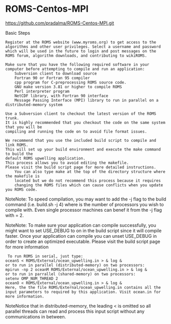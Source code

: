 # ROMS-Centos-MPI
https://github.com/pradalma/ROMS-Centos-MPI.git



Basic Steps

    Register at the ROMS website (www.myroms.org) to get access to the 
    algorithms and other user privileges. Select a username and password 
    which will be used in the future to login and post messages on the 
    ROMS forum, algorithm downloads, and contributing to wikiROMS.

    Make sure that you have the following required software in your 
    computer before attempting to compile and run an application:
        Subversion client to download source
        Fortran 90 or Fortran 95 compiler
        cpp program for C-preprocessing ROMS source code.
        GNU make version 3.81 or higher to compile ROMS
        Perl interpreter program
        NetCDF library, with Fortran 90 interface
        Message Passing Interface (MPI) library to run in parallel on a distributed-memory system

    Use a Subversion client to checkout the latest version of the ROMS trunk. 
    It is highly recommended that you checkout the code on the same system that you will be 
    compiling and running the code on to avoid file format issues.

    We recommend that you use the included build script to compile and link ROMS. 
    This will set up your build environment and execute the make command to build the 
    default ROMS upwelling application. 
    This process allows you to avoid editing the makefile.
    Please visit the build script page for more detailed instructions.
        You can also type make at the top of the directory structure where the makefile is 
        located but we do not recommend this process because it requires 
        changing the ROMS files which can cause conflicts when you update you ROMS code.


NoteNote: To speed compilation, you may want to add the -j <n> flag to the build command (i.e. build.sh -j 4) where <n> is the number of processors you wish to compile with. Even single processor machines can benef
it from the -j flag with <n> = 2.


NoteNote: To make sure your application can compile successfully, you might want to set USE_DEBUG to on in the build script since it will compile faster. Once your application can compile you can unset USE_DEBUG in order to create an optimized executable. Please visit the build script page for more information

     To run ROMS in serial, just type:
    oceanS < ROMS/External/ocean_upwelling.in > & log &
    or to run in parallel (distributed-memory) on two processors:
    mpirun -np 2 oceanM ROMS/External/ocean_upwelling.in > & log &
    or to run in parrallel (shared-memory) on two processors:
    setenv OMP_NUM_THREAD 2
    oceanO < ROMS/External/ocean_upwelling.in > & log &
    Here, the the file ROMS/External/ocean_upwelling.in contains all the input parameters to required by this application. Visit ocean.in for more information.

NoteNotice that in distributed-memory, the leading < is omitted so all parallel threads can read and process this input script without any communications in between. 






